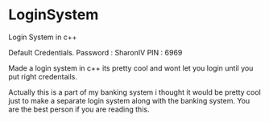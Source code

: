 # LoginSystem
Login System in c++

Default Credentials.
Password : SharonIV
PIN : 6969

Made a login system in c++ 
its pretty cool
and wont let you login until you put right credentails. 

Actually this is a part of my banking system i thought it would be pretty cool just to make a separate login system along with the banking system. 
You are the best person if you are reading this.
